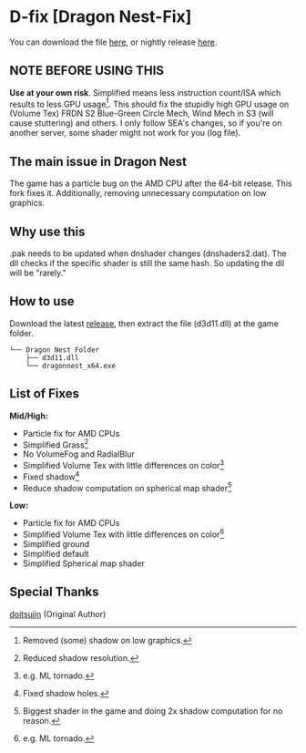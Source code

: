 # D-fix [Dragon Nest-Fix]
You can download the file [here](https://github.com/dnblank123/D-fix/releases), or nightly release [here](https://github.com/dnblank123/D-fix/actions).

## NOTE BEFORE USING THIS
**Use at your own risk**. Simplified means less instruction count/ISA which results to less GPU usage[^5]. This should fix the stupidly high GPU usage on (Volume Tex) FRDN S2 Blue-Green Circle Mech, Wind Mech in S3 (will cause stuttering) and others. I only follow SEA's changes, so if you're on another server, some shader might not work for you (log file).

## The main issue in Dragon Nest
The game has a particle bug on the AMD CPU after the 64-bit release. This fork fixes it. Additionally, removing unnecessary computation on low graphics.

## Why use this
.pak needs to be updated when dnshader changes (dnshaders2.dat). The dll checks if the specific shader is still the same hash. So updating the dll will be "rarely."

## How to use
Download the latest [release](https://github.com/dnblank123/D-fix/releases), then extract the file (d3d11.dll) at the game folder.

```
└── Dragon Nest Folder
    ├── d3d11.dll
    └── dragonnest_x64.exe
```

## List of Fixes
**Mid/High:**
- Particle fix for AMD CPUs
- Simplified Grass[^1]
- No VolumeFog and RadialBlur
- Simplified Volume Tex with little differences on color[^2]
- Fixed shadow[^3]
- Reduce shadow computation on spherical map shader[^4] 

**Low:**
- Particle fix for AMD CPUs
- Simplified Volume Tex with little differences on color[^2]
- Simplified ground
- Simplified default
- Simplified Spherical map shader

## Special Thanks
[doitsujin](https://github.com/doitsujin) (Original Author)

[^1]: Reduced shadow resolution.
[^2]: e.g. ML tornado.
[^3]: Fixed shadow holes.
[^4]: Biggest shader in the game and doing 2x shadow computation for no reason.
[^5]: Removed (some) shadow on low graphics.